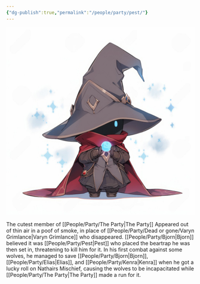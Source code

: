 ```yaml
---
{"dg-publish":true,"permalink":"/people/party/pest/"}
---
```


![Pest.png|500](/img/user/Images/Pest.png)

The cutest member of [[People/Party/The Party\|The Party]]
Appeared out of thin air in a poof of smoke, in place of [[People/Party/Dead or gone/Varyn Grimlance\|Varyn Grimlance]] who disappeared.
[[People/Party/Bjorn\|Bjorn]] believed it was [[People/Party/Pest\|Pest]] who placed the beartrap he was then set in, threatening to kill him for it.
In his first combat against some wolves, he managed to save [[People/Party/Bjorn\|Bjorn]], [[People/Party/Elias\|Elias]], and [[People/Party/Kenra\|Kenra]] when he got a lucky roll on Nathairs Mischief, causing the wolves to be incapacitated while [[People/Party/The Party\|The Party]] made a run for it.